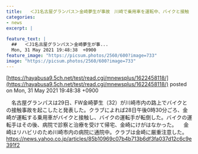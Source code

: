 ```yaml
---
title:   ＜J1名古屋グランパス＞金崎夢生が事故　川崎で乗用車を運転中、バイクと接触　本人にけがなし  
categories:
- news
excerpt: |
  
feature_text: |
  ##   ＜J1名古屋グランパス＞金崎夢生が事...
  Mon, 31 May 2021 19:48:38  +0900
feature_image: "https://picsum.photos/2560/600?image=733"
image: "https://picsum.photos/2560/600?image=733"
---
```


[https://hayabusa9.5ch.net/test/read.cgi/mnewsplus/1622458118/](https://hayabusa9.5ch.net/test/read.cgi/mnewsplus/1622458118/)
posted on Mon, 31 May 2021 19:48:38  +0900

<!--more-->

　名古屋グランパスは29日、FW金崎夢生（32）が川崎市内の路上でバイクとの接触事故を起こしたと発表した。クラブによれば28日午後0時30分ごろ、金崎が運転する乗用車がバイクと接触し、バイクの運転手が転倒した。バイクの運転手はその後、病院で診察と治療を受けて帰宅、金崎にけがはなかった。 　金崎はリハビリのため川崎市内の病院に通院中。クラブは金崎に厳重注意した。 https://news.yahoo.co.jp/articles/85b10969c07b4b713b6df3fa037d12c6c9e391f2
